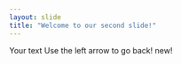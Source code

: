 ```yaml
---
layout: slide
title: "Welcome to our second slide!"
---
```

Your text
Use the left arrow to go back!
new!
